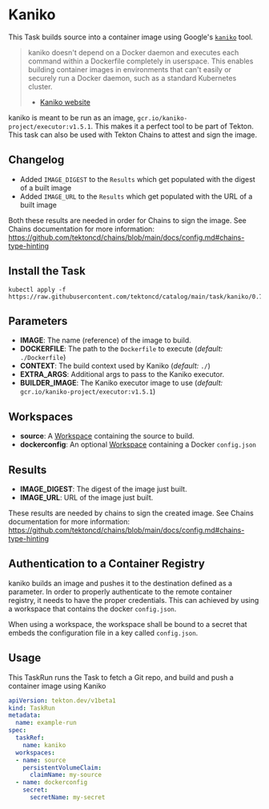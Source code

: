 # Kaniko

This Task builds source into a container image using Google's
[`kaniko`](https://github.com/GoogleCloudPlatform/kaniko) tool.

>kaniko doesn't depend on a Docker daemon and executes each command within a
>Dockerfile completely in userspace.  This enables building container images in
>environments that can't easily or securely run a Docker daemon, such as a
>standard Kubernetes cluster.
> - [Kaniko website](https://github.com/GoogleCloudPlatform/kaniko)

kaniko is meant to be run as an image, `gcr.io/kaniko-project/executor:v1.5.1`. This
makes it a perfect tool to be part of Tekton. This task can also be used with Tekton Chains to
attest and sign the image.

## Changelog

- Added `IMAGE_DIGEST` to the `Results` which get populated with the digest of a built image
- Added `IMAGE_URL` to the `Results` which get populated with the URL of a built image

Both these results are needed in order for Chains to sign the image. See Chains documentation for more information: https://github.com/tektoncd/chains/blob/main/docs/config.md#chains-type-hinting

## Install the Task

```
kubectl apply -f https://raw.githubusercontent.com/tektoncd/catalog/main/task/kaniko/0.7/kaniko.yaml
```

## Parameters

* **IMAGE**: The name (reference) of the image to build.
* **DOCKERFILE**: The path to the `Dockerfile` to execute (_default:_ `./Dockerfile`)
* **CONTEXT**: The build context used by Kaniko (_default:_ `./`)
* **EXTRA_ARGS**: Additional args to pass to the Kaniko executor.
* **BUILDER_IMAGE**: The Kaniko executor image to use (_default:_ `gcr.io/kaniko-project/executor:v1.5.1`)

## Workspaces

* **source**: A [Workspace](https://github.com/tektoncd/pipeline/blob/master/docs/workspaces.md) containing the source to build.
* **dockerconfig**: An optional [Workspace](https://github.com/tektoncd/pipeline/blob/master/docs/workspaces.md) containing a Docker `config.json`

## Results

* **IMAGE_DIGEST**: The digest of the image just built.
* **IMAGE_URL**: URL of the image just built.

These results are needed by chains to sign the created image. See Chains documentation for more information: https://github.com/tektoncd/chains/blob/main/docs/config.md#chains-type-hinting

## Authentication to a Container Registry

kaniko builds an image and pushes it to the destination defined as a parameter.
In order to properly authenticate to the remote container registry, it needs to
have the proper credentials. This can achieved by using a workspace that contains
the docker `config.json`.

When using a workspace, the workspace shall be bound to a secret that embeds the
configuration file in a key called `config.json`.

## Usage

This TaskRun runs the Task to fetch a Git repo, and build and push a container
image using Kaniko

```yaml
apiVersion: tekton.dev/v1beta1
kind: TaskRun
metadata:
  name: example-run
spec:
  taskRef:
    name: kaniko
  workspaces:
  - name: source
    persistentVolumeClaim:
      claimName: my-source
  - name: dockerconfig
    secret:
      secretName: my-secret
```
